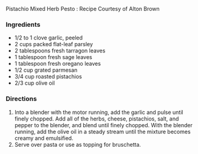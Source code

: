 Pistachio Mixed Herb Pesto : Recipe Courtesy of Alton Brown

### Ingredients

* 1/2 to 1 clove garlic, peeled
* 2 cups packed flat-leaf parsley
* 2 tablespoons fresh tarragon leaves
* 1 tablespoon fresh sage leaves
* 1 tablespoon fresh oregano leaves
* 1/2 cup grated parmesan
* 3/4 cup roasted pistachios
* 2/3 cup olive oil

### Directions

1. Into a blender with the motor running, add the garlic and pulse until finely chopped. Add all of the herbs, cheese, pistachios, salt, and pepper to the blender, and blend until finely chopped. With the blender running, add the olive oil in a steady stream until the mixture becomes creamy and emulsified.
2. Serve over pasta or use as topping for bruschetta.
